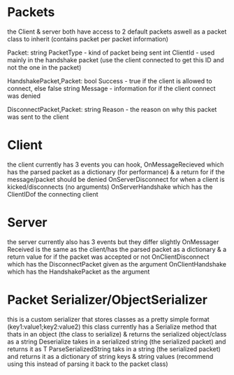 # Packets

the Client & server both have access to 2 default packets aswell as a packet class to inherit (contains packet per packet information)</b></b>

Packet:</b>
  string PacketType - kind of packet being sent</b>
  int ClientId - used mainly in the handshake packet (use the client connected to get this ID and not the one in the packet)</b></b>
  
HandshakePacket,Packet:</b>
  bool Success - true if the client is allowed to connect, else false</b>
  string Message - information for if the client connect was denied</b></b>
  
DisconnectPacket,Packet:</b>
  string Reason - the reason on why this packet was sent to the client</b>

# Client

the client currently has 3 events you can hook, OnMessageRecieved which has the parsed packet as a dictionary (for performance) & a return for if the message/packet should be denied</b>
OnServerDisconnect for when a client is kicked/disconnects (no arguments)</b>
OnServerHandshake which has the ClientIDof the connecting client

# Server

the server currently also has 3 events but they differ slightly</b>
OnMessager Received is the same as the client/has the parsed packet as a dictionary & a return value for if the packet was accepted or not</b>
OnClientDisconnect which has the DisconnectPacket given as the argument</b>
OnClientHandshake which has the HandshakePacket as the argument

# Packet Serializer/ObjectSerializer

this is a custom serializer that stores classes as a pretty simple format (key1:value1;key2:value2)</b>
this class currently has a Serialize method that thats in an object (the class to serialize) & returns the serialized object/class as a string</b>
Deserialize takes in a serialized string (the serialized packet) and returns it as T</b>
ParseSerializedString taks in a string (the serialized packet) and returns it as a dictionary of string keys & string values (recommend using this instead of parsing it back to the packet class)
